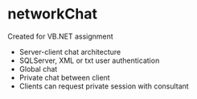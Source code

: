 # networkChat
Created for VB.NET assignment

- Server-client chat architecture
- SQLServer, XML or txt user authentication
- Global chat
- Private chat between client
- Clients can request private session with consultant

